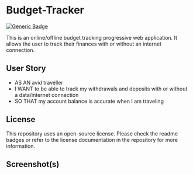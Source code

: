 # Budget-Tracker
[![Generic Badge](https://img.shields.io/badge/License-MIT-green.svg)](https://shields.io)

This is an online/offline budget tracking progressive web application. It allows the user to track their finances with or without an internet connection.

## User Story

* AS AN avid traveller
* I WANT to be able to track my withdrawals and deposits with or without a data/internet connection
* SO THAT my account balance is accurate when I am traveling

## License
This repository uses an open-source license. Please check the readme badges or refer to the license documentation in the repository for more information.

## Screenshot(s)
